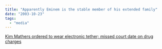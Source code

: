 ```yaml
---
title: "Apparently Eminem is the stable member of his extended family"
date: "2003-10-23"
tags: 
  - "media"
---
```


[Kim Mathers ordered to wear electronic tether; missed court date on drug charges](http://www.freep.com/news/latestnews/pm16858_20031023.htm "Kim Mathers ordered to wear electronic tether; missed court date on drug charges")
